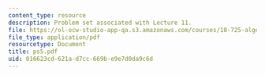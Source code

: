 ```yaml
---
content_type: resource
description: Problem set associated with Lecture 11.
file: https://ol-ocw-studio-app-qa.s3.amazonaws.com/courses/18-725-algebraic-geometry-fall-2003/016623cd621ad7cc669be9e7d0da9c6d_ps5.pdf
file_type: application/pdf
resourcetype: Document
title: ps5.pdf
uid: 016623cd-621a-d7cc-669b-e9e7d0da9c6d
---
```


